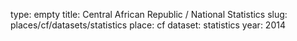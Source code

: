 type: empty
title: Central African Republic / National Statistics
slug: places/cf/datasets/statistics
place: cf
dataset: statistics
year: 2014
